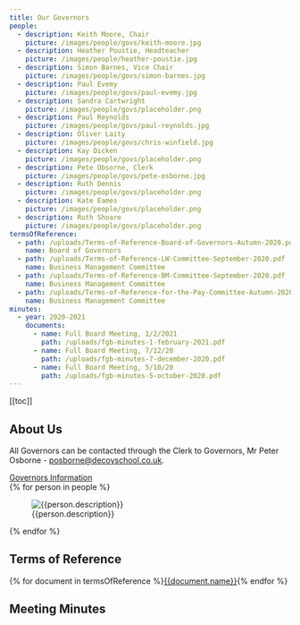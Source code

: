 ```yaml
---
title: Our Governors
people:
  - description: Keith Moore, Chair
    picture: /images/people/govs/keith-moore.jpg
  - description: Heather Poustie, Headteacher
    picture: /images/people/heather-poustie.jpg
  - description: Simon Barnes, Vice Chair
    picture: /images/people/govs/simon-barnes.jpg
  - description: Paul Evemy
    picture: /images/people/govs/paul-evemy.jpg
  - description: Sandra Cartwright
    picture: /images/people/govs/placeholder.png
  - description: Paul Reynolds
    picture: /images/people/govs/paul-reynolds.jpg
  - description: Oliver Laity
    picture: /images/people/govs/chris-winfield.jpg
  - description: Kay Dicken
    picture: /images/people/govs/placeholder.png
  - description: Pete Obsorne, Clerk
    picture: /images/people/govs/pete-osborne.jpg
  - description: Ruth Dennis
    picture: /images/people/govs/placeholder.png
  - description: Kate Eames
    picture: /images/people/govs/placeholder.png
  - description: Ruth Shoare
    picture: /images/people/govs/placeholder.png
termsOfReference:
  - path: /uploads/Terms-of-Reference-Board-of-Governors-Autumn-2020.pdf
    name: Board of Governors
  - path: /uploads/Terms-of-Reference-LW-Committee-September-2020.pdf
    name: Business Management Committee
  - path: /uploads/Terms-of-Reference-BM-Committee-September-2020.pdf
    name: Business Management Committee
  - path: /uploads/Terms-of-Reference-for-the-Pay-Committee-Autumn-2020.pdf
    name: Business Management Committee
minutes:
  - year: 2020-2021
    documents:
      - name: Full Board Meeting, 1/2/2021
        path: /uploads/fgb-minutes-1-february-2021.pdf
      - name: Full Board Meeting, 7/12/20
        path: /uploads/fgb-minutes-7-december-2020.pdf
      - name: Full Board Meeting, 5/10/20
        path: /uploads/fgb-minutes-5-october-2020.pdf
---
```


[[toc]]

## About Us

All Governors can be contacted through the Clerk to Governors, Mr Peter Osborne - <a href="mailto:posborne@decoyschool.co.uk">posborne@decoyschool.co.uk</a>.

<div class="content-grid">
  <a href="https://drive.google.com/folderview?id=0B0102cki14zKM1V0bDRJZVFyRmM&usp=sharing">Governors Information</a>
</div>

<div class="content-grid">
{% for person in people %}
<figure>
  <img src="{{person.picture}}" alt="{{person.description}}">
  <figcaption>{{person.description}}</figcaption>
</figure>
{% endfor %}
</div>

## Terms of Reference

<div class="content-grid">
{% for document in termsOfReference %}<a href="{{document.path}}">{{document.name}}</a>{% endfor %}
</div>

## Meeting Minutes
